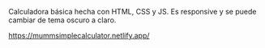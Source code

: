 Calculadora básica hecha con HTML, CSS y JS. Es responsive y se puede cambiar de tema oscuro a claro.

https://mummsimplecalculator.netlify.app/
